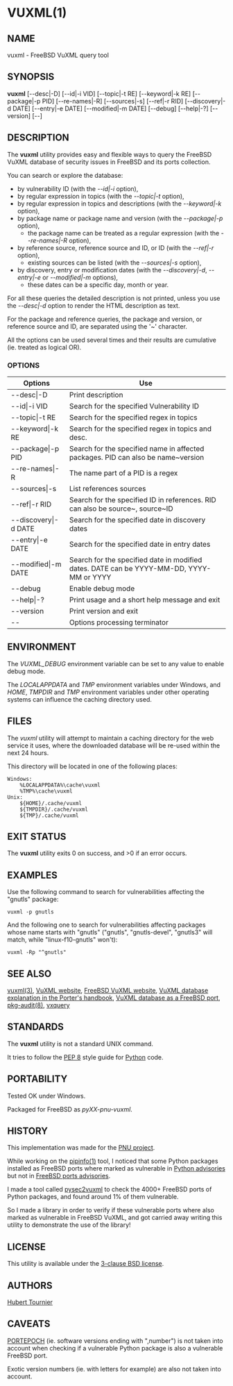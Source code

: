 # VUXML(1)

## NAME
vuxml - FreeBSD VuXML query tool

## SYNOPSIS
**vuxml**
\[--desc|-D\]
\[--id|-i VID\]
\[--topic|-t RE\]
\[--keyword|-k RE\]
\[--package|-p PID\]
\[--re-names|-R\]
\[--sources|-s\]
\[--ref|-r RID\]
\[--discovery|-d DATE\]
\[--entry|-e DATE\]
\[--modified|-m DATE\]
\[--debug\]
\[--help|-?\]
\[--version\]
\[--\]

## DESCRIPTION
The **vuxml** utility provides easy and flexible ways to query the FreeBSD VuXML database of security issues in FreeBSD and its ports collection.

You can search or explore the database:
* by vulnerability ID (with the *--id|-i* option),
* by regular expression in topics (with the *--topic|-t* option),
* by regular expression in topics and descriptions (with the *--keyword|-k* option),
* by package name or package name and version (with the *--package|-p* option),
  * the package name can be treated as a regular expression (with the *--re-names|-R* option),
* by reference source, reference source and ID, or ID (with the *--ref|-r* option),
  * existing sources can be listed (with the *--sources|-s* option),
* by discovery, entry or modification dates (with the *--discovery|-d*, *--entry|-e* or *--modified|-m* options),
  * these dates can be a specific day, month or year.

For all these queries the detailed description is not printed, unless you use the *--desc|-d* option to render the HTML description as text.

For the package and reference queries, the package and version, or reference source and ID, are separated using the '~' character.

All the options can be used several times and their results are cumulative (ie. treated as logical OR).

### OPTIONS
Options | Use
------- | ---
--desc\|-D|Print description
--id\|-i VID|Search for the specified Vulnerability ID
--topic\|-t RE|Search for the specified regex in topics
--keyword\|-k RE|Search for the specified regex in topics and desc.
--package\|-p PID|Search for the specified name in affected packages. PID can also be name~version
--re-names\|-R|The name part of a PID is a regex
--sources\|-s|List references sources
--ref\|-r RID|Search for the specified ID in references. RID can also be source~, source~ID
--discovery\|-d DATE|Search for the specified date in discovery dates
--entry\|-e DATE|Search for the specified date in entry dates
--modified\|-m DATE|Search for the specified date in modified dates. DATE can be YYYY-MM-DD, YYYY-MM or YYYY
--debug|Enable debug mode
--help\|-?|Print usage and a short help message and exit
--version|Print version and exit
--|Options processing terminator

## ENVIRONMENT
The *VUXML_DEBUG* environment variable can be set to any value to enable debug mode.

The *LOCALAPPDATA* and *TMP* environment variables under Windows, and *HOME*, *TMPDIR* and *TMP* environment variables
under other operating systems can influence the caching directory used.

## FILES
The *vuxml* utility will attempt to maintain a caching directory for the web service it uses, where the downloaded database will be re-used within the next 24 hours.

This directory will be located in one of the following places:

    Windows:
        %LOCALAPPDATA%\cache\vuxml
        %TMP%\cache\vuxml
    Unix:
        ${HOME}/.cache/vuxml
        ${TMPDIR}/.cache/vuxml
        ${TMP}/.cache/vuxml

## EXIT STATUS
The **vuxml** utility exits 0 on success, and >0 if an error occurs.

## EXAMPLES
Use the following command to search for vulnerabilities affecting the "gnutls" package:
```
vuxml -p gnutls
```

And the following one to search for vulnerabilities affecting packages whose name starts with "gnutls" ("gnutls", "gnutls-devel", "gnutls3" will match, while "linux-f10-gnutls" won't):
```
vuxml -Rp "^gnutls"
```

## SEE ALSO
[vuxml(3)](https://github.com/HubTou/vuxml/blob/main/VUXML.3.md),
[VuXML website](https://www.vuxml.org/),
[FreeBSD VuXML website](https://www.vuxml.org/freebsd/),
[VuXML database explanation in the Porter's handbook](https://docs.freebsd.org/en/books/porters-handbook/security/),
[VuXML database as a FreeBSD port](https://www.freshports.org/security/vuxml/),
[pkg-audit(8)](https://man.freebsd.org/cgi/man.cgi?query=pkg-audit),
[vxquery](https://www.freshports.org/security/vxquery/)

## STANDARDS
The **vuxml** utility is not a standard UNIX command.

It tries to follow the [PEP 8](https://www.python.org/dev/peps/pep-0008/) style guide for [Python](https://www.python.org/) code.

## PORTABILITY
Tested OK under Windows.

Packaged for FreeBSD as *pyXX-pnu-vuxml*.

## HISTORY
This implementation was made for the [PNU project](https://github.com/HubTou/PNU).

While working on the [pipinfo(1)](https://github.com/HubTou/pipinfo) tool, I noticed that some Python packages installed as FreeBSD ports
where marked as vulnerable in [Python advisories](https://github.com/pypa/advisory-database) but not in [FreeBSD ports advisories](https://www.vuxml.org/freebsd/index.html).

I made a tool called [pysec2vuxml](https://github.com/HubTou/pysec2vuxml) to check the 4000+ FreeBSD ports of Python packages, and found around 1% of them vulnerable.

So I made a library in order to verify if these vulnerable ports where also marked as vulnerable in FreeBSD VuXML,
and got carried away writing this utility to demonstrate the use of the library!

## LICENSE
This utility is available under the [3-clause BSD license](https://opensource.org/licenses/BSD-3-Clause).

## AUTHORS
[Hubert Tournier](https://github.com/HubTou)

## CAVEATS
[PORTEPOCH](https://people.freebsd.org/~olivierd/porters-handbook/makefile-naming.html) (ie. software versions ending with ",number")
is not taken into account when checking if a vulnerable Python package is also a vulnerable FreeBSD port.

Exotic version numbers (ie. with letters for example) are also not taken into account.
